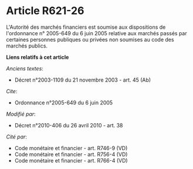# Article R621-26

L'Autorité des marchés financiers est soumise aux dispositions de l'ordonnance n° 2005-649 du 6 juin 2005 relative aux
marchés passés par certaines personnes publiques ou privées non soumises au code des marchés publics.

**Liens relatifs à cet article**

_Anciens textes_:

  - Décret n°2003-1109 du 21 novembre 2003 - art. 45 (Ab)

_Cite_:

  - Ordonnance n°2005-649 du 6 juin 2005

_Modifié par_:

  - Décret n°2010-406 du 26 avril 2010 - art. 38

_Cité par_:

  - Code monétaire et financier - art. R746-9 (VD)
  - Code monétaire et financier - art. R756-4 (VD)
  - Code monétaire et financier - art. R766-4 (VD)
